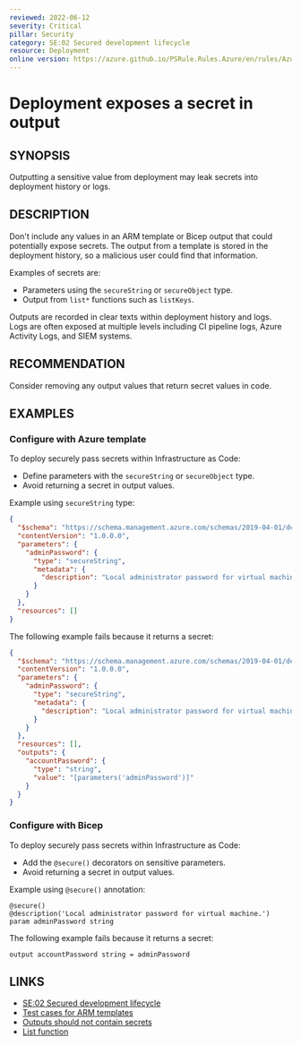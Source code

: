 ```yaml
---
reviewed: 2022-06-12
severity: Critical
pillar: Security
category: SE:02 Secured development lifecycle
resource: Deployment
online version: https://azure.github.io/PSRule.Rules.Azure/en/rules/Azure.Deployment.OutputSecretValue/
---
```


# Deployment exposes a secret in output

## SYNOPSIS

Outputting a sensitive value from deployment may leak secrets into deployment history or logs.

## DESCRIPTION

Don't include any values in an ARM template or Bicep output that could potentially expose secrets.
The output from a template is stored in the deployment history, so a malicious user could find that information.

Examples of secrets are:

- Parameters using the `secureString` or `secureObject` type.
- Output from `list*` functions such as `listKeys`.

Outputs are recorded in clear texts within deployment history and logs.
Logs are often exposed at multiple levels including CI pipeline logs, Azure Activity Logs, and SIEM systems.

<!-- security:note rotate-secret -->

## RECOMMENDATION

Consider removing any output values that return secret values in code.

## EXAMPLES

### Configure with Azure template

To deploy securely pass secrets within Infrastructure as Code:

- Define parameters with the `secureString` or `secureObject` type.
- Avoid returning a secret in output values.

Example using `secureString` type:

```json
{
  "$schema": "https://schema.management.azure.com/schemas/2019-04-01/deploymentTemplate.json#",
  "contentVersion": "1.0.0.0",
  "parameters": {
    "adminPassword": {
      "type": "secureString",
      "metadata": {
        "description": "Local administrator password for virtual machine."
      }
    }
  },
  "resources": []
}
```

The following example fails because it returns a secret:

```json
{
  "$schema": "https://schema.management.azure.com/schemas/2019-04-01/deploymentTemplate.json#",
  "contentVersion": "1.0.0.0",
  "parameters": {
    "adminPassword": {
      "type": "secureString",
      "metadata": {
        "description": "Local administrator password for virtual machine."
      }
    }
  },
  "resources": [],
  "outputs": {
    "accountPassword": {
      "type": "string",
      "value": "[parameters('adminPassword')]"
    }
  }
}
```

### Configure with Bicep

To deploy securely pass secrets within Infrastructure as Code:

- Add the `@secure()` decorators on sensitive parameters.
- Avoid returning a secret in output values.

Example using `@secure()` annotation:

```bicep
@secure()
@description('Local administrator password for virtual machine.')
param adminPassword string
```

The following example fails because it returns a secret:

```bicep
output accountPassword string = adminPassword
```

## LINKS

- [SE:02 Secured development lifecycle](https://learn.microsoft.com/azure/well-architected/security/secure-development-lifecycle)
- [Test cases for ARM templates](https://learn.microsoft.com/azure/azure-resource-manager/templates/template-test-cases#outputs-cant-include-secrets)
- [Outputs should not contain secrets](https://learn.microsoft.com/azure/azure-resource-manager/bicep/linter-rule-outputs-should-not-contain-secrets)
- [List function](https://learn.microsoft.com/azure/azure-resource-manager/bicep/bicep-functions-resource#list)

